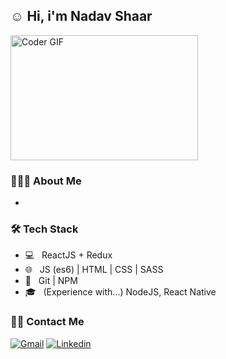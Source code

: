 ## ☺️ Hi, i'm Nadav Shaar

<img src="https://media.giphy.com/media/SWoSkN6DxTszqIKEqv/giphy.gif" alt="Coder GIF" width="300" height="200">

<h3> 👨🏻‍💻 About Me </h3>

- 

<h3>🛠 Tech Stack</h3>

- 💻 &nbsp; ReactJS + Redux
- 🌐 &nbsp; JS (es6) | HTML | CSS | SASS
- 🔧 &nbsp; Git | NPM
- 🎓 &nbsp; (Experience with...) NodeJS, React Native

<h3> 🤝🏻 Contact Me </h3>

[![Gmail](https://img.shields.io/badge/-Gmail-c14438?style=flat&logo=Gmail&logoColor=white)](mailto:nadavshaar@gmail.com)
[![Linkedin](https://img.shields.io/badge/-LinkedIn-blue?style=flat&logo=Linkedin&logoColor=white)](https://www.linkedin.com/in/nadav-shaar-551771139)
